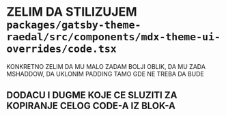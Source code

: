 # ZELIM DA STILIZUJEM `packages/gatsby-theme-raedal/src/components/mdx-theme-ui-overrides/code.tsx`

KONKRETNO ZELIM DA MU MALO ZADAM BOLJI OBLIK, DA MU ZADA MSHADDOW, DA UKLONIM PADDING TAMO GDE NE TREBA DA BUDE

## DODACU I DUGME KOJE CE SLUZITI ZA KOPIRANJE CELOG CODE-A IZ BLOK-A